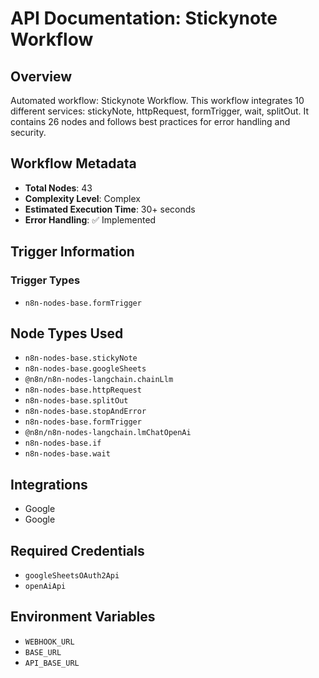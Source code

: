 # API Documentation: Stickynote Workflow

## Overview
Automated workflow: Stickynote Workflow. This workflow integrates 10 different services: stickyNote, httpRequest, formTrigger, wait, splitOut. It contains 26 nodes and follows best practices for error handling and security.

## Workflow Metadata
- **Total Nodes**: 43
- **Complexity Level**: Complex
- **Estimated Execution Time**: 30+ seconds
- **Error Handling**: ✅ Implemented

## Trigger Information
### Trigger Types
- `n8n-nodes-base.formTrigger`

## Node Types Used
- `n8n-nodes-base.stickyNote`
- `n8n-nodes-base.googleSheets`
- `@n8n/n8n-nodes-langchain.chainLlm`
- `n8n-nodes-base.httpRequest`
- `n8n-nodes-base.splitOut`
- `n8n-nodes-base.stopAndError`
- `n8n-nodes-base.formTrigger`
- `@n8n/n8n-nodes-langchain.lmChatOpenAi`
- `n8n-nodes-base.if`
- `n8n-nodes-base.wait`

## Integrations
- Google
- Google

## Required Credentials
- `googleSheetsOAuth2Api`
- `openAiApi`

## Environment Variables
- `WEBHOOK_URL`
- `BASE_URL`
- `API_BASE_URL`
